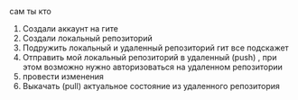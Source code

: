 сам ты кто
1. Создали аккаунт на гите
2. Создали локальный репозиторий
3. Подружить локальный и удаленный репозиторий гит все подскажет
4. Отправить мой локальный репозиторий в удаленный (push) , при этом возможно нужно авторизоваться на удаленном репозитории
5. провести изменения 
6. Выкачать (pull) актуальное состояние из удаленного репозитория